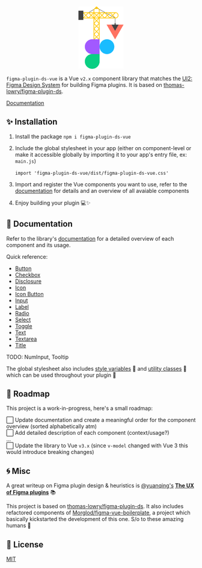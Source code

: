 <p align="center">
<img src="misc/hero.svg" height="165px"/>
</p>

`figma-plugin-ds-vue` is a Vue `v2.x` component library that matches the [UI2: Figma Design System](https://www.figma.com/community/file/768283795272784978) for building Figma plugins. It is based on [thomas-lowry/figma-plugin-ds](https://github.com/thomas-lowry/figma-plugin-ds).

[Documentation](https://figma-plugin-ds-vue.netlify.app/)

## ✨ Installation

1.  Install the package `npm i figma-plugin-ds-vue`

2.  Include the global stylesheet in your app (either on component-level or make it accessible globally by importing it to your app's entry file, ex: `main.js`)

    `import 'figma-plugin-ds-vue/dist/figma-plugin-ds-vue.css'`

3.  Import and register the Vue components you want to use, refer to the [documentation](https://figma-plugin-ds-vue.netlify.app/) for details and an overview of all avaiable components

4.  Enjoy building your plugin 💻✨

## 📝 Documentation

Refer to the library's [documentation](https://figma-plugin-ds-vue.netlify.app/docs/components.html) for a detailed overview of each component and its usage.

Quick reference:

-   [Button](https://figma-plugin-ds-vue.netlify.app/docs/components.html#button)
-   [Checkbox](https://figma-plugin-ds-vue.netlify.app/docs/components.html#checkbox)
-   [Disclosure](https://figma-plugin-ds-vue.netlify.app/docs/components.html#disclosure)
-   [Icon](https://figma-plugin-ds-vue.netlify.app/docs/components.html#icon)
-   [Icon Button](https://figma-plugin-ds-vue.netlify.app/docs/components.html#icon-button)
-   [Input](https://figma-plugin-ds-vue.netlify.app/docs/components.html#input)
-   [Label](https://figma-plugin-ds-vue.netlify.app/docs/components.html#label)
-   [Radio](https://figma-plugin-ds-vue.netlify.app/docs/components.html#radio)
-   [Select](https://figma-plugin-ds-vue.netlify.app/docs/components.html#select)
-   [Toggle](https://figma-plugin-ds-vue.netlify.app/docs/components.html#Toggle)
-   [Text](https://figma-plugin-ds-vue.netlify.app/docs/components.html#text)
-   [Textarea](https://figma-plugin-ds-vue.netlify.app/docs/components.html#textarea)
-   [Title](https://figma-plugin-ds-vue.netlify.app/docs/components.html#title)

TODO: NumInput, Tooltip

The global stylesheet also includes [style variables](https://figma-plugin-ds-vue.netlify.app/docs/style-variables.html) 🎨 and [utility classes](https://figma-plugin-ds-vue.netlify.app/docs/style-utilities.html) 🧰 which can be used throughout your plugin 🌈

## 🚧 Roadmap

This project is a work-in-progress, here's a small roadmap:

⬜ Update documentation and create a meaningful order for the component overview (sorted alphabetically atm)  
⬜ Add detailed description of each component (context/usage?)  
...  
⬜ Update the library to Vue `v3.x` (since `v-model` changed with Vue 3 this would introduce breaking changes)

## 🌀 Misc

A great writeup on Figma plugin design & heuristics is [@yuanqing's](https://github.com/yuanqing) **[The UX of Figma plugins](https://uxdesign.cc/the-ux-of-figma-plugins-f4f896f8cf35)** 📚

This project is based on [thomas-lowry/figma-plugin-ds](https://github.com/thomas-lowry/figma-plugin-ds). It also includes refactored components of [Morglod/figma-vue-boilerplate](https://github.com/Morglod/figma-vue-boilerplate), a project which basically kickstarted the development of this one. S/o to these amazing humans 👋

## 📝 License

[MIT](LICENSE)
